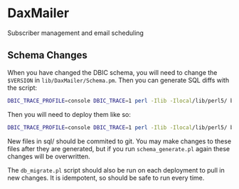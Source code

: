# DaxMailer
Subscriber management and email scheduling

## Schema Changes

When you have changed the DBIC schema, you will need to change the `$VERSION` in `lib/DaxMailer/Schema.pm`.
Then you can generate SQL diffs with the script:

```bash
DBIC_TRACE_PROFILE=console DBIC_TRACE=1 perl -Ilib -Ilocal/lib/perl5/ bin/schema_generate.pl
```

Then you will need to deploy them like so:

```bash
DBIC_TRACE_PROFILE=console DBIC_TRACE=1 perl -Ilib -Ilocal/lib/perl5/ bin/db_migrate.pl
```

New files in sql/ should be commited to git. You may make changes to these files after they are generated,
but if you run `schema_generate.pl` again these changes will be overwritten.

The `db_migrate.pl` script should also be run on each deployment to pull in new changes.
It is idempotent, so should be safe to run every time.
